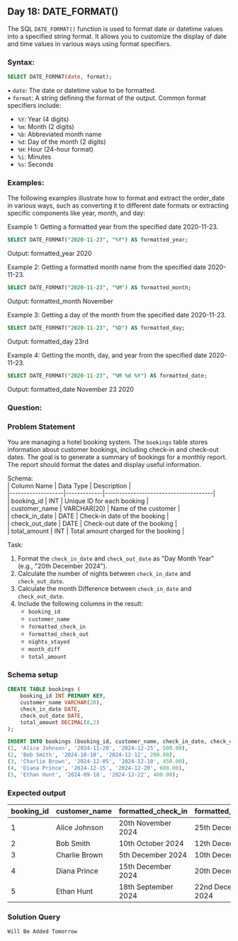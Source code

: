 ## Day 18: DATE_FORMAT()

The SQL `DATE_FORMAT()` function is used to format date or datetime values into a specified string format. It allows you to customize the display of date and time values in various ways using format specifiers.
### Syntax:

```sql
SELECT DATE_FORMAT(date, format); 
```
• `date`: The date or datetime value to be formatted. 
<br>• `format`: A string defining the format of the output. Common format specifiers include:
   - `%Y`: Year (4 digits)
   - `%m`: Month (2 digits)
   - `%b`: Abbreviated month name
   - `%d`: Day of the month (2 digits)
   - `%H`: Hour (24-hour format)
   - `%i`: Minutes
   - `%s`: Seconds

### Examples:

The following examples illustrate how to format and extract the order_date in various ways, such as converting it to different date formats or extracting specific components like year, month, and day:

Example 1:
Getting a formatted year from the specified date 2020-11-23.
```sql
SELECT DATE_FORMAT("2020-11-23", "%Y") AS formatted_year;
```
Output:
formatted_year
2020

Example 2:
Getting a formatted month name from the specified date 2020-11-23.
```sql
SELECT DATE_FORMAT("2020-11-23", "%M") AS formatted_month;
```
Output:
formatted_month
November

Example 3:
Getting a day of the month from the specified date 2020-11-23.
```sql
SELECT DATE_FORMAT("2020-11-23", "%D") AS formatted_day;
```
Output:
formatted_day
23rd

Example 4:
Getting the month, day, and year from the specified date 2020-11-23.
```sql
SELECT DATE_FORMAT("2020-11-23", "%M %d %Y") AS formatted_date;
```
Output:
formatted_date
November 23 2020 

### Question:

### Problem Statement

You are managing a hotel booking system. The `bookings` table stores information about customer bookings, including check-in and check-out dates. The goal is to generate a summary of bookings for a monthly report. The report should format the dates and display useful information.

Schema:  
| Column Name       | Data Type   | Description                          |  
|-------------------|-------------|--------------------------------------|  
| booking_id        | INT         | Unique ID for each booking           |  
| customer_name     | VARCHAR(20) | Name of the customer                 |  
| check_in_date     | DATE        | Check-in date of the booking         |  
| check_out_date    | DATE        | Check-out date of the booking        |  
| total_amount      | INT         | Total amount charged for the booking |  

Task:
 
1. Format the `check_in_date` and `check_out_date` as "Day Month Year" (e.g., "20th December 2024").  
2. Calculate the number of nights between `check_in_date` and `check_out_date`.
3. Calculate the month Difference between `check_in_date` and `check_out_date`.
4. Include the following columns in the result:  
   - `booking_id`  
   - `customer_name`  
   - `formatted_check_in`  
   - `formatted_check_out`  
   - `nights_stayed`  
   - `month_diff` 
   - `total_amount` 
   
### Schema setup

```sql
CREATE TABLE bookings (
    booking_id INT PRIMARY KEY,
    customer_name VARCHAR(20),
    check_in_date DATE,
    check_out_date DATE,
    total_amount DECIMAL(8,2)
);

INSERT INTO bookings (booking_id, customer_name, check_in_date, check_out_date, total_amount) VALUES
(1, 'Alice Johnson', '2024-11-20', '2024-12-25', 500.00),
(2, 'Bob Smith', '2024-10-10', '2024-12-12', 200.00),
(3, 'Charlie Brown', '2024-12-05', '2024-12-10', 450.00),
(4, 'Diana Prince', '2024-12-15', '2024-12-20', 600.00),
(5, 'Ethan Hunt', '2024-09-18', '2024-12-22', 400.00);
```

### Expected output

| booking_id | customer_name   | formatted_check_in     | formatted_check_out    | nights_stayed | month_diff | total_amount |
|------------|-----------------|------------------------|------------------------|---------------|------------|--------------|
| 1          | Alice Johnson   | 20th November 2024     | 25th December 2024     | 35            | 1          | 500.00       |
| 2          | Bob Smith       | 10th October 2024      | 12th December 2024     | 63            | 2          | 200.00       |
| 3          | Charlie Brown   | 5th December 2024      | 10th December 2024     | 5             | 0          | 450.00       |
| 4          | Diana Prince    | 15th December 2024     | 20th December 2024     | 5             | 0          | 600.00       |
| 5          | Ethan Hunt      | 18th September 2024    | 22nd December 2024     | 95            | 3          | 400.00       |

### Solution Query

```sql
Will Be Added Tomorrow
```
